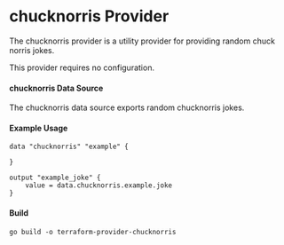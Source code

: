 # chucknorris Provider

The chucknorris provider is a utility provider for providing random chuck norris jokes.

This provider requires no configuration.

#### chucknorris Data Source

The chucknorris data source exports random chucknorris jokes.

#### Example Usage

```
data "chucknorris" "example" {

}

output "example_joke" {
    value = data.chucknorris.example.joke
}
```

#### Build

```
go build -o terraform-provider-chucknorris
```

